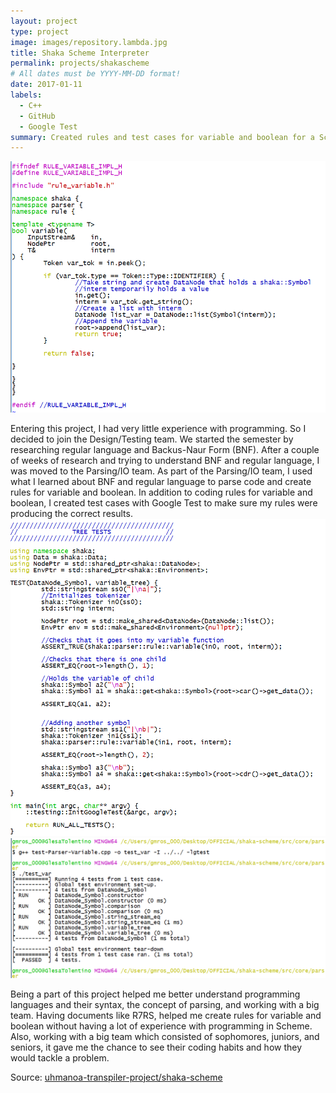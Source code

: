 ```yaml
---
layout: project
type: project
image: images/repository.lambda.jpg
title: Shaka Scheme Interpreter
permalink: projects/shakascheme
# All dates must be YYYY-MM-DD format!
date: 2017-01-11
labels:
  - C++
  - GitHub
  - Google Test
summary: Created rules and test cases for variable and boolean for a Scheme interpreter. 
---
```


<img class="ui medium right floated rounded image" src="../images/shakascheme-1.png">

Entering this project, I had very little experience with programming. So I decided to join the Design/Testing team. We started the semester by researching regular language and Backus-Naur Form (BNF). After a couple of weeks of research and trying to understand BNF and regular language, I was moved to the Parsing/IO team. As part of the Parsing/IO team, I used what I learned about BNF and regular language to parse code and create rules for variable and boolean. In addition to coding rules for variable and boolean, I created test cases with Google Test to make sure my rules were producing the correct results.  
<img class="ui medium right floated rounded image" src="../images/shakascheme-2.png">
<img class="ui medium right floated rounded image" src="../images/shakascheme-4.png">

Being a part of this project helped me better understand programming languages and their syntax, the concept of parsing, and working with a big team. Having documents like R7RS, helped me create rules for variable and boolean without having a lot of experience with programming in Scheme. Also, working with a big team which consisted of sophomores, juniors, and seniors, it gave me the chance to see their coding habits and how they would tackle a problem.

Source: <a href="https://github.com/uhmanoa-transpiler-project/shaka-scheme"><i class="large github icon "></i>uhmanoa-transpiler-project/shaka-scheme</a>
